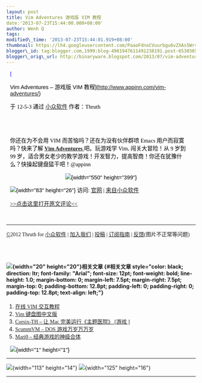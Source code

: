 ```yaml
--- 
layout: post 
title: Vim Adventures 游戏版 VIM 教程 
date:'2013-07-23T15:44:00.000+08:00' 
author: Wenh Q
tags:
modified\_time: '2013-07-23T15:44:01.919+08:00' 
thumbnail: https://lh4.googleusercontent.com/PaaoFdnoCVuurbgu6vZXAs5Wrv3Y7XXLWOYWRwf5fj7NegAUrDOBv2jPc43yEMTPO87FCK8UagptKJlQsTX8mdQX6a1cMQhfamia6h10Vg\_tmg4hOKo=s72-c
blogger\_id: tag:blogger.com,1999:blog-4961947611491238191.post-6530365953569617759
blogger\_orig\_url: http://binaryware.blogspot.com/2013/07/vim-adventures-vim.html
---
```


<div
style="color: black; direction: ltr; font-family: &quot;Arial&quot;; font-size: 11pt; margin-bottom: 0; margin-left: 7.5pt; margin-right: 7.5pt; margin-top: 0; padding: 0;">

<span
style="color: #0000ee; font-family: &quot;Verdana&quot;; text-decoration: underline;">[

Vim Adventures – 游戏版 VIM
教程](http://www.appinn.com/vim-adventures/)</span>

</div>

<div
style="color: black; direction: ltr; font-family: &quot;Arial&quot;; font-size: 11pt; margin-bottom: 0; margin-left: 7.5pt; margin-right: 7.5pt; margin-top: 0; padding-bottom: 8pt; padding-left: 0; padding-right: 0; padding-top: 0;">

<span style="font-family: &quot;Verdana&quot;;">于 12-5-3 通过
</span><span
style="color: #0000ee; font-family: &quot;Verdana&quot;; text-decoration: underline;">[小众软件](http://www.appinn.com/)</span><span
style="font-family: &quot;Verdana&quot;;"> 作者：Thruth</span>

</div>

<div
style="color: black; direction: ltr; font-family: &quot;Arial&quot;; font-size: 11pt; height: 11pt; margin-bottom: 0; margin-left: 7.5pt; margin-right: 7.5pt; margin-top: 0; padding: 0;">

<span style="font-family: &quot;Verdana&quot;;"></span>

</div>

<div
style="color: black; direction: ltr; font-family: &quot;Arial&quot;; font-size: 11pt; margin-bottom: 0; margin-left: 7.5pt; margin-right: 7.5pt; margin-top: 0; padding: 0;">

<span style="font-family: &quot;Verdana&quot;;">你还在为不会用 VIM
而苦恼吗？还在为没有伙伴群喷 Emacs 用户而寂寞吗？快来了解 </span><span
style="color: #0000ee; font-family: &quot;Verdana&quot;; font-weight: bold; text-decoration: underline;">[Vim
Adventures](http://www.appinn.com/vim-adventures/)</span><span
style="color: #0000ee; font-family: &quot;Verdana&quot;; text-decoration: underline;">[ ](http://www.appinn.com/vim-adventures/)</span><span
style="font-family: &quot;Verdana&quot;;">吧。玩游戏学 Vim,
闯关大冒险！从 9 岁到 99
岁，适合男女老少的教学游戏！开发智力，提高智商！你还在犹豫什么？快操起键盘猛干吧！@appinn</span>

</div>

<div
style="color: black; direction: ltr; font-family: &quot;Arial&quot;; font-size: 11pt; margin-bottom: 0; margin-left: 7.5pt; margin-right: 7.5pt; margin-top: 0; padding: 0; text-align: center;">

![](https://lh4.googleusercontent.com/PaaoFdnoCVuurbgu6vZXAs5Wrv3Y7XXLWOYWRwf5fj7NegAUrDOBv2jPc43yEMTPO87FCK8UagptKJlQsTX8mdQX6a1cMQhfamia6h10Vg_tmg4hOKo){width="550"
height="399"}

</div>

<div
style="color: black; direction: ltr; font-family: &quot;Arial&quot;; font-size: 11pt; margin-bottom: 0; margin-left: 7.5pt; margin-right: 7.5pt; margin-top: 0; padding: 0;">

![](https://lh3.googleusercontent.com/OYDuMZqRB-Jd-zqIlp_t4Cs_MxxK8eL6grTBQ8yVbkney-4khPfQ0YSIn4hXFlqYYMrDACGnHYxUhHCLoxRQB-vvpja1Sm7NAJZkxyZtqzRjSidyR7Y){width="83"
height="26"}<span style="font-family: &quot;Verdana&quot;;"> 访问:
</span><span
style="color: #0000ee; font-family: &quot;Verdana&quot;; text-decoration: underline;">[官网](http://vim-adventures.com/)</span><span
style="font-family: &quot;Verdana&quot;;"> | </span><span
style="color: #0000ee; font-family: &quot;Verdana&quot;; text-decoration: underline;">[来自小众软件](http://www.appinn.com/vim-adventures/)</span>

</div>

<div
style="color: black; direction: ltr; font-family: &quot;Arial&quot;; font-size: 11pt; margin-bottom: 0; margin-left: 7.5pt; margin-right: 7.5pt; margin-top: 0; padding-bottom: 12.8pt; padding-left: 0; padding-right: 0; padding-top: 0;">

<span
style="color: #0000ee; font-family: &quot;Verdana&quot;; text-decoration: underline;">[&gt;&gt;点击这里打开原文评论&lt;&lt;](http://www.appinn.com/vim-adventures/?utm_source=feeds&utm_medium=permalink&utm_campaign=feeds)</span>

</div>

------------------------------------------------------------------------

<span
style="color: #0000ee; font-family: &quot;Verdana&quot;; text-decoration: underline;">[©](http://www.appinn.com/copyright/?utm_source=feeds&utm_medium=copyright&utm_campaign=feeds)</span><span
style="font-family: &quot;Verdana&quot;;">2012 Thruth for </span><span
style="color: #0000ee; font-family: &quot;Verdana&quot;; text-decoration: underline;">[小众软件](http://www.appinn.com/?utm_source=feeds&utm_medium=appinn&utm_campaign=feeds)</span><span
style="font-family: &quot;Verdana&quot;;"> | </span><span
style="color: #0000ee; font-family: &quot;Verdana&quot;; text-decoration: underline;">[加入我们](http://www.appinn.com/join-us/?utm_source=feeds&utm_medium=joinus&utm_campaign=feeds)</span><span
style="font-family: &quot;Verdana&quot;;"> | </span><span
style="color: #0000ee; font-family: &quot;Verdana&quot;; text-decoration: underline;">[投稿](http://www.appinn.com/contribute/?utm_source=feeds&utm_medium=contribute&utm_campaign=feeds)</span><span
style="font-family: &quot;Verdana&quot;;"> | </span><span
style="color: red; font-family: &quot;Verdana&quot;; text-decoration: underline;">[订阅指南](http://www.appinn.com/feeds-subscribe/?utm_source=feeds&utm_medium=feedsubscribe&utm_campaign=feeds)</span><span
style="font-family: &quot;Verdana&quot;;"> | </span><span
style="color: #0000ee; font-family: &quot;Verdana&quot;; text-decoration: underline;">[反馈](http://appinn.wufoo.com/forms/eccae-aeeae/)</span><span
style="font-family: &quot;Verdana&quot;;">(图片不正常等问题)</span>


<div
style="color: black; direction: ltr; font-family: &quot;Arial&quot;; font-size: 11pt; height: 11pt; margin-bottom: 0; margin-left: 7.5pt; margin-right: 7.5pt; margin-top: 0; padding-bottom: 12.8pt; padding-left: 0; padding-right: 0; padding-top: 0;">

<span style="font-family: &quot;Verdana&quot;;"></span>

</div>

#### ![](https://lh6.googleusercontent.com/XBXDu6FPAxFRUc7zrLjaJlHZhliKyyrxVG2WSxwg224FzYwVM0sD0F9Rlop9GTjnOVh9xL_HBvpDP4UgzaXjDIV4NJHwzdgFDpkj1xxqXhT1p7Zf068){width="20" height="20"}<span style="font-family: &quot;Verdana&quot;;">相关文章</span> {#相关文章 style="color: black; direction: ltr; font-family: "Arial"; font-size: 12pt; font-weight: bold; line-height: 1.0; margin-bottom: 0; margin-left: 7.5pt; margin-right: 7.5pt; margin-top: 0; padding-bottom: 12.8pt; padding-left: 0; padding-right: 0; padding-top: 12.8pt; text-align: left;"}

1.  <span
    style="color: #0000ee; font-family: &quot;Verdana&quot;; text-decoration: underline;">[在线
    VIM 交互教程](http://www.appinn.com/online-vim-tutorial/)</span>
2.  <span
    style="color: #0000ee; font-family: &quot;Verdana&quot;; text-decoration: underline;">[Vim
    键盘图中文版](http://www.appinn.com/vim-tutorials-pic/)</span>
3.  <span
    style="color: #0000ee; font-family: &quot;Verdana&quot;; text-decoration: underline;">[Corsix-TH
    – 让 Mac
    完美运行《主题医院》
[游戏
]](http://www.appinn.com/corsix-th-theme-hospital-for-mac/)</span>
4.  <span
    style="color: #0000ee; font-family: &quot;Verdana&quot;; text-decoration: underline;">[ScummVM
    – DOS 游戏万岁万万岁](http://www.appinn.com/scummvm/)</span>
5.  <span
    style="color: #0000ee; font-family: &quot;Verdana&quot;; text-decoration: underline;">[Mari0
    – 经典游戏的神级合体](http://www.appinn.com/mari0/)</span>

<div
style="color: black; direction: ltr; font-family: &quot;Arial&quot;; font-size: 11pt; margin-bottom: 0; margin-left: 7.5pt; margin-right: 7.5pt; margin-top: 0; padding: 0;">

![](https://lh3.googleusercontent.com/snFGH_q18QsfMHm4OCh3l_L1MHuuNyC-12SjnZbZu5lXNVD67pFBuVvO0gUcDrT1uPo9ImFJTp3lvuMI5ESND05az3TWgIfe6sZKMf013nDby0cHwak){width="1"
height="1"}

</div>

[](https://www.blogger.com/blogger.g?blogID=4961947611491238191#)[](https://www.blogger.com/blogger.g?blogID=4961947611491238191#)


  ------------------------------------------------------------------------------------------------------------------------------------------------------------------------------------- -------------------------------------------------------------------------------------------------------------------------------------------------------------------------------------
  ![](https://lh6.googleusercontent.com/1Buvw0gPXIgSbMw4kg8ZcwEPsheOVpmYEsa0GNNEw3MDp1-ANWUZntUWtmE1CM9No2lgMdLtbrpJHLMnVC7Pcqn9Sr7j3Hp0pvJK5GhfaeZcI3fdSAI){width="113" height="14"}   ![](https://lh5.googleusercontent.com/Q7aN2wV5i4VRYVXFcUSIjWgRhsWEDnth08sC0_jJGW62oiXB2dDg8n7E-VdPkZfwTmDdpbRZ5I2TRjek1rZGUjTxnSeaKtxzB-cGKLsS-NSDOxPZ7Ow){width="125" height="16"}
  ------------------------------------------------------------------------------------------------------------------------------------------------------------------------------------- -------------------------------------------------------------------------------------------------------------------------------------------------------------------------------------


